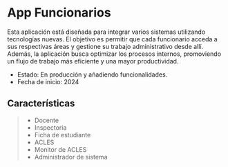 # App Funcionarios

Esta aplicación está diseñada para integrar varios sistemas utilizando tecnologías nuevas. El objetivo es permitir que cada funcionario acceda a sus respectivas áreas y gestione su trabajo administrativo desde allí.
Además, la aplicación busca optimizar los procesos internos, promoviendo un flujo de trabajo más eficiente y una mayor productividad.

- Estado: En producción y añadiendo funcionalidades.
- Fecha de inicio: 2024

## Características
>- Docente
>- Inspectoria
>- Ficha de estudiante
>- ACLES
>- Monitor de ACLES
>- Administrador de sistema
